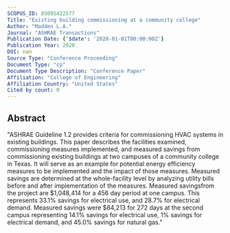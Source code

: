 ```yaml
---
SCOPUS_ID: 85095422577
Title: "Existing building commissioning at a community college"
Author: "Madden L.A."
Journal: "ASHRAE Transactions"
Publication Date: {'$date': '2020-01-01T00:00:00Z'}
Publication Year: 2020
DOI: nan
Source Type: "Conference Proceeding"
Document Type: "cp"
Document Type Description: "Conference Paper"
Affiliation: "College of Engineering"
Affiliation Country: "United States"
Cited by count: 0
---
```


## Abstract
"ASHRAE Guideline 1.2 provides criteria for commissioning HVAC systems in existing buildings. This paper describes the facilities examined, commissioning measures implemented, and measured savings from commissioning existing buildings at two campuses of a community college in Texas. It will serve as an example for potential energy efficiency measures to be implemented and the impact of those measures. Measured savings are determined at the whole-facility level by analyzing utility bills before and after implementation of the measures. Measured savingsfrom the project are $1,048,414 for a 456 day period at one campus. This represents 33.1% savings for electrical use, and 28.7% for electrical demand. Measured savings were $84,213 for 272 days at the second campus representing 14.1% savings for electrical use, 1% savings for electrical demand, and 45.0% savings for natural gas."
